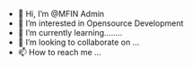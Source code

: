 - 👋 Hi, I’m @MFIN Admin
- 👀 I’m interested in Opensource Development
- 🌱 I’m currently learning........
- 💞️ I’m looking to collaborate on ...
- 📫 How to reach me ...

